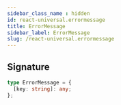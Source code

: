 ```yaml
---
sidebar_class_name : hidden
id: react-universal.errormessage
title: ErrorMessage
sidebar_label: ErrorMessage
slug: /react-universal.errormessage
---
```






## Signature

```typescript
type ErrorMessage = {
  [key: string]: any;
};
```
